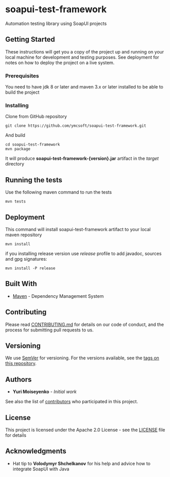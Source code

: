 # soapui-test-framework

Automation testing library using SoapUI projects

## Getting Started

These instructions will get you a copy of the project up and running on your local machine for development and testing purposes. See deployment for notes on how to deploy the project on a live system.

### Prerequisites

You need to have jdk 8 or later and maven 3.x or later installed to be able to build the project

### Installing

Clone from GitHub repository

```
git clone https://github.com/ymcsoft/soapui-test-framework.git
```

And build

```
cd soapui-test-framework
mvn package
```
It will produce **soapui-test-framework-{version}.jar** artifact in the *target* directory

## Running the tests

Use the following maven command to run the tests

```
mvn tests
```

## Deployment

This command will install soapui-test-framework artifact to your local maven repository

```
mvn install
```
if you installing release version use _release_ profile to add javadoc, sources and gpg signatures:

```
mvn install -P release
```

## Built With

* [Maven](https://maven.apache.org/) - Dependency Management System

## Contributing

Please read [CONTRIBUTING.md](CONTRIBUTING.md) for details on our code of conduct, and the process for submitting pull requests to us.

## Versioning

We use [SemVer](http://semver.org/) for versioning. For the versions available, see the [tags on this repository](https://github.com/ymcsoft/function-utils/tags). 

## Authors

* **Yuri Moiseyenko** - *Initial work*

See also the list of [contributors](https://github.com/ymcsoft/soapui-test-framework/contributors) who participated in this project.

## License

This project is licensed under the Apache 2.0 License - see the [LICENSE](LICENSE) file for details

## Acknowledgments

* Hat tip to **Volodymyr Shchelkanov** for his help and advice how to integrate SoapUI with Java